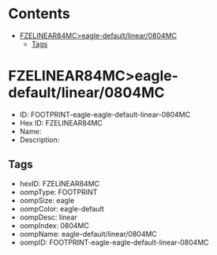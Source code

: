 



Contents
========

* [FZELINEAR84MC>eagle-default/linear/0804MC](#fzelinear84mceagle-defaultlinear0804mc)
	* [Tags](#tags)

# FZELINEAR84MC>eagle-default/linear/0804MC

- ID: FOOTPRINT-eagle-eagle-default-linear-0804MC
- Hex ID: FZELINEAR84MC
- Name: 
- Description: 

## Tags

- hexID: FZELINEAR84MC
- oompType: FOOTPRINT
- oompSize: eagle
- oompColor: eagle-default
- oompDesc: linear
- oompIndex: 0804MC
- oompName: eagle-default/linear/0804MC
- oompID: FOOTPRINT-eagle-eagle-default-linear-0804MC
